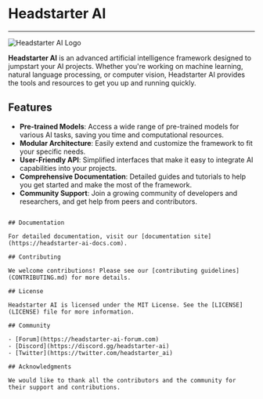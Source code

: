 
# Headstarter AI
----

![Headstarter AI Logo](https://framerusercontent.com/images/fP9Evsnp42PXLTXr2lEJDVDs34Y.png?scale-down-to=512)

**Headstarter AI** is an advanced artificial intelligence framework designed to jumpstart your AI projects. Whether you're working on machine learning, natural language processing, or computer vision, Headstarter AI provides the tools and resources to get you up and running quickly.

## Features

- **Pre-trained Models**: Access a wide range of pre-trained models for various AI tasks, saving you time and computational resources.
- **Modular Architecture**: Easily extend and customize the framework to fit your specific needs.
- **User-Friendly API**: Simplified interfaces that make it easy to integrate AI capabilities into your projects.
- **Comprehensive Documentation**: Detailed guides and tutorials to help you get started and make the most of the framework.
- **Community Support**: Join a growing community of developers and researchers, and get help from peers and contributors.

`````

## Documentation

For detailed documentation, visit our [documentation site](https://headstarter-ai-docs.com).

## Contributing

We welcome contributions! Please see our [contributing guidelines](CONTRIBUTING.md) for more details.

## License

Headstarter AI is licensed under the MIT License. See the [LICENSE](LICENSE) file for more information.

## Community

- [Forum](https://headstarter-ai-forum.com)
- [Discord](https://discord.gg/headstarter-ai)
- [Twitter](https://twitter.com/headstarter_ai)

## Acknowledgments

We would like to thank all the contributors and the community for their support and contributions.

